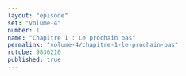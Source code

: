 ```yaml
---
layout: "episode"
set: "volume-4"
number: 1
name: "Chapitre 1 : Le prochain pas"
permalink: "volume-4/chapitre-1-le-prochain-pas"
rutube: 9836210
published: true
---
```

